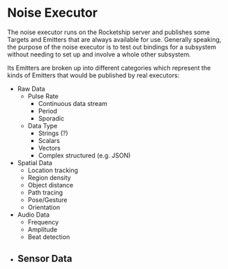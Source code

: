 # Noise Executor

The noise executor runs on the Rocketship server and publishes some Targets and Emitters that are always available for use. Generally speaking, the purpose of the noise executor is to test out bindings for a subsystem without needing to set up and involve a whole other subsystem. 

Its Emitters are broken up into different categories which represent the kinds of Emitters that would be published by real executors:

- Raw Data
    - Pulse Rate
        - Continuous data stream
        - Period
        - Sporadic
    - Data Type
        - Strings (?)
        - Scalars
        - Vectors
        - Complex structured (e.g. JSON)
- Spatial Data
    - Location tracking
    - Region density
    - Object distance
    - Path tracing
    - Pose/Gesture
    - Orientation
- Audio Data
    - Frequency
    - Amplitude
    - Beat detection
- Sensor Data
    - 

